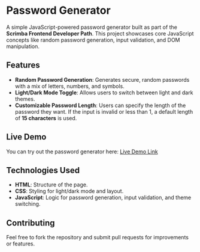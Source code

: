 # Password Generator

A simple JavaScript-powered password generator built as part of the **Scrimba Frontend Developer Path**. This project showcases core JavaScript concepts like random password generation, input validation, and DOM manipulation.

## Features

- **Random Password Generation**: Generates secure, random passwords with a mix of letters, numbers, and symbols.
- **Light/Dark Mode Toggle**: Allows users to switch between light and dark themes.
- **Customizable Password Length**: Users can specify the length of the password they want. If the input is invalid or less than 1, a default length of **15 characters** is used.

## Live Demo

You can try out the password generator here: [Live Demo Link](#)

## Technologies Used

- **HTML**: Structure of the page.
- **CSS**: Styling for light/dark mode and layout.
- **JavaScript**: Logic for password generation, input validation, and theme switching.

## Contributing

Feel free to fork the repository and submit pull requests for improvements or features.
